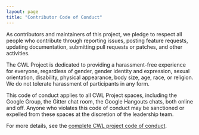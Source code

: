 ```yaml
---
layout: page
title: "Contributor Code of Conduct"
---
```

As contributors and maintainers of this project,
we pledge to respect all people who contribute through reporting issues,
posting feature requests,
updating documentation,
submitting pull requests or patches,
and other activities.

The CWL Project is dedicated to providing a harassment-free experience for everyone, regardless of gender, gender identity and expression, sexual orientation, disability, physical appearance, body size, age, race, or religion. We do not tolerate harassment of participants in any form.

This code of conduct applies to all CWL Project spaces, including the Google Group, the Gitter chat room, the Google Hangouts chats, both online and off. Anyone who violates this code of conduct may be sanctioned or expelled from these spaces at the discretion of the leadership team.

For more details, see the [complete CWL project code of conduct](https://github.com/common-workflow-language/common-workflow-language/blob/master/CODE_OF_CONDUCT.md).
